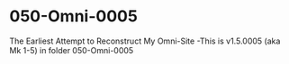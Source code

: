 # 050-Omni-0005
The Earliest Attempt to Reconstruct My Omni-Site -This is v1.5.0005 (aka Mk 1-5) in folder 050-Omni-0005